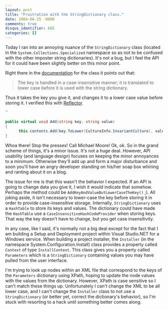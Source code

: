 ```yaml
---
layout: post
title: "Frustration with the StringDictionary class."
date: 2004-06-25 -0800
comments: true
disqus_identifier: 685
categories: []
---
```

Today I ran into an annoying nuance of the `StringDictionary` class
(located in the `System.Collections.Specialized` namespace so as not to
be confused with the other imposter string dictionaries). It's not a
bug, but I feel the API for it could have been slightly better on this
minor point.

Right there in the
[documentation](http://msdn.microsoft.com/library/default.asp?url=/library/en-us/cpref/html/frlrfsystemcollectionsspecializedstringdictionaryclasstopic.asp)
for the class it points out that:

> The key is handled in a case-insensitive manner; it is translated to
> lower case before it is used with the string dictionary.

Thus it takes the key you give it, and changes it to a lower case value
before storing it. I verified this with
[Reflector](http://www.aisto.com/roeder/dotnet/).

``

```csharp
public virtual void Add(string key, string value)
{
      this.contents.Add(key.ToLower(CultureInfo.InvariantCulture), value);
}
```

Whoa there! Stop the presses! Call Michael Moore! Ok, ok. So in the
grand scheme of things, it's a minor issue. It's not a huge deal.
However, API usability (and language design) focuses on keeping the
minor annoyances to a minimum. Otherwise they'll add up and form a major
disturbance and soon you'll have an angry developer standing on his/her
soap box whining and ranting about it on a blog.

The issue for me is that this wasn't the behavior I expected. If an API
is going to change data you give it, I wish it would indicate that
somehow. Perhaps the method could be
`AddKeyAndValueButLowerCaseTheKey()` ;). All joking aside, it isn't
necessary to lower-case the key before storing it in order to provide
case-insensitive storage. Internally, `StringDictionary` uses a
`HashTable` to store its keys and values. The dictionary could have made
the `HashTable` use a `CaseInsensitiveHashCodeProvider` when storing
keys. That way the key doesn't have to change, but you get case
insensitivity.

In any case, like I said, it's normally not a big deal except for the
fact that I am building a Setup and Deployment project within Visual
Studio.NET for a Windows service. When building a project installer, the
`Installer` (in the namespace System.Configuration.Install) class
provides a property called `Context` of type `InstallContext`. This
class gives you a property called `Parameters` which is a
`StringDictionary` containing values you may have pulled from the user
interface.

I'm trying to look up nodes within an XML file that correspond to the
keys of the `Parameters` dictionary using XPath, hoping to update the
node values with the values from the dictionary. However, XPath is case
sensitive so I can't match these things up. Unfortunately I can't change
the XML to be all lower case, and I can't change the `Installer` class
to not use a `StringDictionary` (or better yet, correct the dictionary's
behavior), so I'm stuck with resorting to a hack until something better
comes along.

